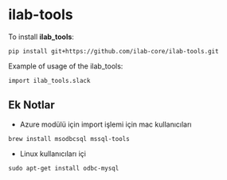 # ilab-tools

To install **ilab_tools**:

```
pip install git+https://github.com/ilab-core/ilab-tools.git
```

Example of usage of the ilab_tools:

```
import ilab_tools.slack
```

## Ek Notlar
- Azure modülü için import işlemi için mac kullanıcıları
```
brew install msodbcsql mssql-tools
```
- Linux kullanıcıları içi
```
sudo apt-get install odbc-mysql
```
